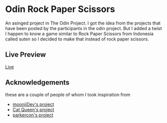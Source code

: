 
# Odin Rock Paper Scissors

An asinged project in The Odin Project. I got the idea from the projects that have been posted by the participants in the odin project. But I added a twist I happen to know a game similar to Rock Paper Scissors from Indonesia called suten so I decided to make that instead of rock paper scissors.

## Live Preview
[Live](https://aliflikescoding.github.io/odin-rock-paper-scissors/)

## Acknowledgements
these are a couple of people of whom I took inspiration from
 - [mooniiDev's project](https://mooniidev.github.io/rock-paper-scissors-game/)
 - [Cat Queen's project](https://catqueencodes.github.io/Project-Rock-Paper-Scissors/)
 - [parkercon's project](https://parkercon.github.io/rock-paper-scissors/)

